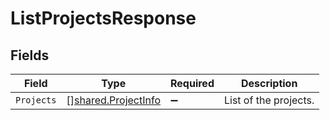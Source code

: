 # ListProjectsResponse


## Fields

| Field                                                      | Type                                                       | Required                                                   | Description                                                |
| ---------------------------------------------------------- | ---------------------------------------------------------- | ---------------------------------------------------------- | ---------------------------------------------------------- |
| `Projects`                                                 | [][shared.ProjectInfo](../../models/shared/projectinfo.md) | :heavy_minus_sign:                                         | List of the projects.                                      |